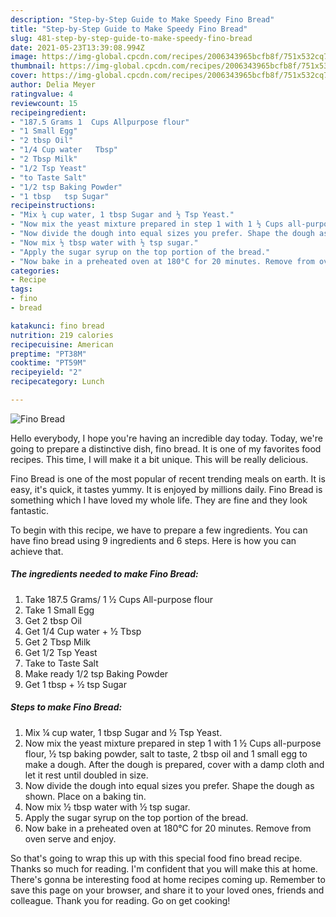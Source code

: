 ```yaml
---
description: "Step-by-Step Guide to Make Speedy Fino Bread"
title: "Step-by-Step Guide to Make Speedy Fino Bread"
slug: 481-step-by-step-guide-to-make-speedy-fino-bread
date: 2021-05-23T13:39:08.994Z
image: https://img-global.cpcdn.com/recipes/2006343965bcfb8f/751x532cq70/fino-bread-recipe-main-photo.jpg
thumbnail: https://img-global.cpcdn.com/recipes/2006343965bcfb8f/751x532cq70/fino-bread-recipe-main-photo.jpg
cover: https://img-global.cpcdn.com/recipes/2006343965bcfb8f/751x532cq70/fino-bread-recipe-main-photo.jpg
author: Delia Meyer
ratingvalue: 4
reviewcount: 15
recipeingredient:
- "187.5 Grams 1  Cups Allpurpose flour"
- "1 Small Egg"
- "2 tbsp Oil"
- "1/4 Cup water   Tbsp"
- "2 Tbsp Milk"
- "1/2 Tsp Yeast"
- "to Taste Salt"
- "1/2 tsp Baking Powder"
- "1 tbsp   tsp Sugar"
recipeinstructions:
- "Mix ¼ cup water, 1 tbsp Sugar and ½ Tsp Yeast."
- "Now mix the yeast mixture prepared in step 1 with 1 ½ Cups all-purpose flour, ½ tsp baking powder, salt to taste, 2 tbsp oil and 1 small egg to make a dough. After the dough is prepared, cover with a damp cloth and let it rest until doubled in size."
- "Now divide the dough into equal sizes you prefer. Shape the dough as shown. Place on a baking tin."
- "Now mix ½ tbsp water with ½ tsp sugar."
- "Apply the sugar syrup on the top portion of the bread."
- "Now bake in a preheated oven at 180°C for 20 minutes. Remove from oven serve and enjoy."
categories:
- Recipe
tags:
- fino
- bread

katakunci: fino bread 
nutrition: 219 calories
recipecuisine: American
preptime: "PT38M"
cooktime: "PT59M"
recipeyield: "2"
recipecategory: Lunch

---
```



![Fino Bread](https://img-global.cpcdn.com/recipes/2006343965bcfb8f/751x532cq70/fino-bread-recipe-main-photo.jpg)

Hello everybody, I hope you're having an incredible day today. Today, we're going to prepare a distinctive dish, fino bread. It is one of my favorites food recipes. This time, I will make it a bit unique. This will be really delicious.

Fino Bread is one of the most popular of recent trending meals on earth. It is easy, it's quick, it tastes yummy. It is enjoyed by millions daily. Fino Bread is something which I have loved my whole life. They are fine and they look fantastic.




To begin with this recipe, we have to prepare a few ingredients. You can have fino bread using 9 ingredients and 6 steps. Here is how you can achieve that.

<!--inarticleads1-->

##### The ingredients needed to make Fino Bread:

1. Take 187.5 Grams/ 1 ½ Cups All-purpose flour
1. Take 1 Small Egg
1. Get 2 tbsp Oil
1. Get 1/4 Cup water + ½ Tbsp
1. Get 2 Tbsp Milk
1. Get 1/2 Tsp Yeast
1. Take to Taste Salt
1. Make ready 1/2 tsp Baking Powder
1. Get 1 tbsp + ½ tsp Sugar




<!--inarticleads2-->

##### Steps to make Fino Bread:

1. Mix ¼ cup water, 1 tbsp Sugar and ½ Tsp Yeast.
1. Now mix the yeast mixture prepared in step 1 with 1 ½ Cups all-purpose flour, ½ tsp baking powder, salt to taste, 2 tbsp oil and 1 small egg to make a dough. After the dough is prepared, cover with a damp cloth and let it rest until doubled in size.
1. Now divide the dough into equal sizes you prefer. Shape the dough as shown. Place on a baking tin.
1. Now mix ½ tbsp water with ½ tsp sugar.
1. Apply the sugar syrup on the top portion of the bread.
1. Now bake in a preheated oven at 180°C for 20 minutes. Remove from oven serve and enjoy.




So that's going to wrap this up with this special food fino bread recipe. Thanks so much for reading. I'm confident that you will make this at home. There's gonna be interesting food at home recipes coming up. Remember to save this page on your browser, and share it to your loved ones, friends and colleague. Thank you for reading. Go on get cooking!
